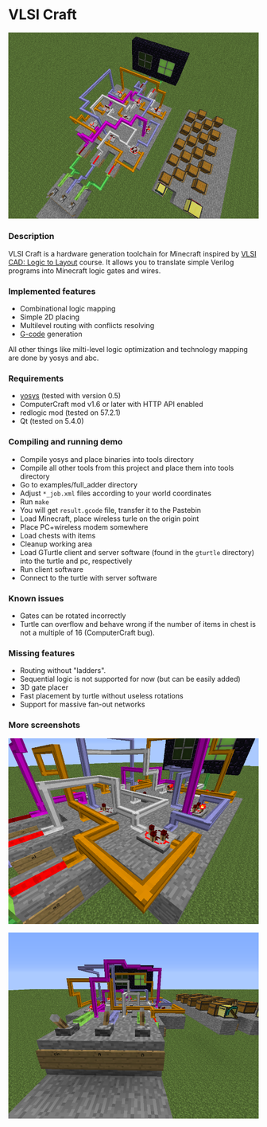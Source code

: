 VLSI Craft
=========

![screenshot](doc/full_adder2.png)

### Description
VLSI Craft is a hardware generation toolchain for Minecraft inspired by [VLSI CAD: Logic to Layout](https://www.coursera.org/course/vlsicad) course. It allows you to translate simple Verilog programs into Minecraft logic gates and wires.

### Implemented features
- Combinational logic mapping
- Simple 2D placing
- Multilevel routing with conflicts resolving
- [G-code](https://en.wikipedia.org/wiki/G-code) generation

All other things like milti-level logic optimization and technology mapping are done by yosys and abc.

### Requirements
- [yosys](http://www.clifford.at/yosys/download.html) (tested with version 0.5)
- ComputerCraft mod v1.6 or later with HTTP API enabled
- redlogic mod (tested on 57.2.1)
- Qt (tested on 5.4.0)

### Compiling and running demo
- Compile yosys and place binaries into tools directory
- Compile all other tools from this project and place them into tools directory
- Go to examples/full_adder directory
- Adjust `*_job.xml` files according to your world coordinates
- Run `make`
- You will get `result.gcode` file, transfer it to the Pastebin
- Load Minecraft, place wireless turle on the origin point
- Place PC+wireless modem somewhere
- Load chests with items
- Cleanup working area
- Load GTurtle client and server software (found in the `gturtle` directory) into the turtle and pc, respectively
- Run client software
- Connect to the turtle with server software

### Known issues
- Gates can be rotated incorrectly
- Turtle can overflow and behave wrong if the number of items in chest is not a multiple of 16 (ComputerCraft bug).

### Missing features
- Routing without "ladders".
- Sequential logic is not supported for now (but can be easily added)
- 3D gate placer
- Fast placement by turtle without useless rotations
- Support for massive fan-out networks

### More screenshots
![screenshot](doc/full_adder1.png)

![screenshot](doc/full_adder3.png)

